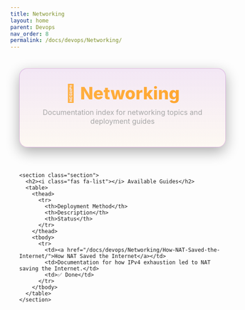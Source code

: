 ```yaml
---
title: Networking
layout: home
parent: Devops
nav_order: 8
permalink: /docs/devops/Networking/
---
```


<html lang="en">
<head>
  <meta charset="UTF-8" />
  <meta name="viewport" content="width=device-width, initial-scale=1.0" />
  <title>Networking — Documentation Index</title>
  <link rel="stylesheet" href="https://cdnjs.cloudflare.com/ajax/libs/font-awesome/5.15.4/css/all.min.css" />
  <style>
    :root {
      --primary-color: #ffb347;
      --light-primary-shade: #ffd97d;
      --bg-dark: #070708;
      --card-bg-dark: rgba(25,25,34,0.7);
      --section-bg-dark: rgba(25,25,34,0.6);
      --text-dark: #e0e0e0;
      --muted: #a7a7a7;
      --accent-purple: #9c27b0;
      --accent-pink: #ff0080;
      --border: rgba(156,39,176,0.28);
      --code-bg-dark: rgba(13,13,16,0.7);
    }

    body { background-color: var(--bg-dark); color: var(--text-dark); font-family: 'Inter', Arial, sans-serif; margin: 0; padding: 0; line-height: 1.6; background-image: radial-gradient(circle at top left, #2f0a5d 0%, transparent 50%), radial-gradient(circle at bottom right, #004d40 0%, transparent 50%); background-blend-mode: screen; }

    .wrap { max-width: 980px; margin: 40px auto 64px; padding: 0 20px; }

    .hero { background: linear-gradient(180deg, rgba(156,39,176,.10), rgba(255,179,71,.06)); border: 1px solid var(--border); border-radius: 18px; padding: 32px 28px; box-shadow: 0 10px 30px rgba(0,0,0,.32); text-align: center; }

    .h1 { font-size: clamp(28px, 4vw, 40px); font-weight: 800; background: linear-gradient(270deg, var(--primary-color), #ff8c00, var(--primary-color)); background-size: 600% 600%; -webkit-background-clip: text; -webkit-text-fill-color: transparent; animation: gradientMove 8s ease infinite; margin: 0; }
    @keyframes gradientMove { 0%{background-position:0% 50%}50%{background-position:100% 50%}100%{background-position:0% 50%} }

    .subtitle { color: var(--muted); font-size: 16px; margin-top: 10px; }

    .section { background-color: var(--section-bg-dark); padding: 28px; border-radius: 12px; margin-top: 28px; border: 1px solid var(--border); box-shadow: 0 4px 16px rgba(0,0,0,0.25); }

    table { width: 100%; border-collapse: collapse; margin: 14px 0; background: var(--code-bg-dark); border-radius: 10px; overflow: hidden; box-shadow: 0 2px 10px rgba(0,0,0,.35); }
    th, td { border: 1px solid var(--border); padding: 10px 12px; text-align: left; vertical-align: top; color: var(--text-dark); }
    th { background: rgba(156,39,176,.30); color: var(--primary-color); }
    tr:nth-child(odd) td { background: rgba(156,39,176,.08); }
  </style>
</head>
<body>
  <main class="wrap">
    <header class="hero">
      <h1 class="h1">📡 Networking</h1>
      <p class="subtitle">Documentation index for networking topics and deployment guides</p>
    </header>

    <section class="section">
      <h2><i class="fas fa-list"></i> Available Guides</h2>
      <table>
        <thead>
          <tr>
            <th>Deployment Method</th>
            <th>Description</th>
            <th>Status</th>
          </tr>
        </thead>
        <tbody>
          <tr>
            <td><a href="/docs/devops/Networking/How-NAT-Saved-the-Internet/">How NAT Saved the Internet</a></td>
            <td>Documentation for how IPv4 exhaustion led to NAT saving the Internet.</td>
            <td>✅ Done</td>
          </tr>
        </tbody>
      </table>
    </section>
  </main>
</body>
</html>


<!-- # Networking
{: .no_toc .text-delta }

1. TOC
{:toc}

This section provides documentation for deploying and using Apache HertzBeat, an open-source, real-time monitoring system.

| Deployment Method         | Description                                                                     | Status |
|--------------------------|---------------------------------------------------------------------------------|--------|
| [How NAT Saved the Internet](/docs/devops/Networking/How-NAT-Saved-the-Internet/) | Documentation for How NAT Saved the Internet.                       | Done   | -->
